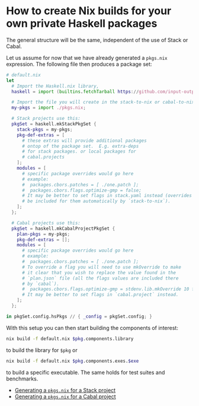 # How to create Nix builds for your own private Haskell packages

The general structure will be the same, independent of the use of
Stack or Cabal.

Let us assume for now that we have already generated a `pkgs.nix`
expression. The following file then produces a package set:

```nix
# default.nix
let
  # Import the Haskell.nix library,
  haskell = import (builtins.fetchTarball https://github.com/input-output-hk/haskell.nix/archive/master.tar.gz) {};

  # Import the file you will create in the stack-to-nix or cabal-to-nix step.
  my-pkgs = import ./pkgs.nix;

  # Stack projects use this:
  pkgSet = haskell.mkStackPkgSet {
    stack-pkgs = my-pkgs;
    pkg-def-extras = [
      # these extras will provide additional packages
      # ontop of the package set.  E.g. extra-deps
      # for stack packages. or local packages for
      # cabal.projects
    ];
    modules = [
      # specific package overrides would go here
      # example:
      #  packages.cbors.patches = [ ./one.patch ];
      #  packages.cbors.flags.optimize-gmp = false;
      # It may be better to set flags in stack.yaml instead (overrides will
      # be included for them automatically by `stack-to-nix`).
    ];
  };

  # Cabal projects use this:
  pkgSet = haskell.mkCabalProjectPkgSet {
    plan-pkgs = my-pkgs;
    pkg-def-extras = [];
    modules = [
      # specific package overrides would go here
      # example:
      #  packages.cbors.patches = [ ./one.patch ];
      # To override a flag you will need to use mkOverride to make
      # it clear that you wish to replace the value found in the
      # `plan.json` file (all the flags values are included there
      # by `cabal`).
      #  packages.cbors.flags.optimize-gmp = stdenv.lib.mkOverride 10 false;
      # It may be better to set flags in `cabal.project` instead.
    ];
  };

in pkgSet.config.hsPkgs // { _config = pkgSet.config; }
```

With this setup you can then start building the components of
interest:

```bash
nix build -f default.nix $pkg.components.library
```

to build the library for `$pkg` or

```bash
nix build -f default.nix $pkg.components.exes.$exe
```

to build a specific executable. The same holds for test suites and benchmarks.

- [Generating a `pkgs.nix` for a Stack project](./stack-projects.md)
- [Generating a `pkgs.nix` for a Cabal project](./cabal-projects.md)
